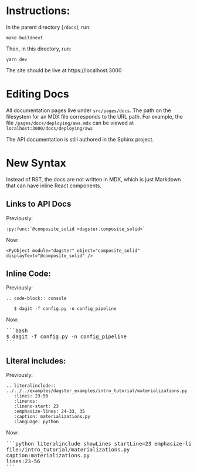 # Instructions:

In the parent directory (`/docs`), run:

```
make buildnext
```

Then, in this directory, run:

```
yarn dev
```

The site should be live at https://localhost:3000

# Editing Docs

All documentation pages live under `src/pages/docs`. The path on the filesystem for an MDX file corresponds to the URL path. For example, the file `/pages/docs/deploying/aws.mdx` can be viewed at `localhost:3000/docs/deploying/aws`

The API documentation is still authored in the Sphinx project.

# New Syntax

Instead of RST, the docs are not written in MDX, which is just Markdown that can have inline React components.

## Links to API Docs

Previously:

```
:py:func:`@composite_solid <dagster.composite_solid>`
```

Now:

```
<PyObject module="dagster" object="composite_solid" displayText="@composite_solid" />
```

## Inline Code:

Previously:

```
.. code-block:: console

   $ dagit -f config.py -n config_pipeline
```

Now:

<pre>
```bash
$ dagit -f config.py -n config_pipeline
```
</pre>

## Literal includes:

Previously:

```
.. literalinclude:: ../../../examples/dagster_examples/intro_tutorial/materializations.py
   :lines: 23-56
   :linenos:
   :lineno-start: 23
   :emphasize-lines: 24-33, 35
   :caption: materializations.py
   :language: python
```

Now:

<pre>
```python literalinclude showLines startLine=23 emphasize-lines=24-33,35
file:/intro_tutorial/materializations.py
caption:materializations.py
lines:23-56
```
</pre>
